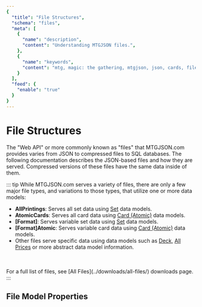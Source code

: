 ```yaml
---
{
  "title": "File Structures",
  "schema": "files",
  "meta": [
    {
      "name": "description",
      "content": "Understanding MTGJSON files.",
    },
    {
      "name": "keywords",
      "content": "mtg, magic: the gathering, mtgjson, json, cards, file structures",
    }
  ],
  "feed": {
    "enable": "true"
  }
}
---
```


# File Structures

The "Web API" or more commonly known as "files" that MTGJSON.com provides varies from JSON to compressed files to SQL databases. The following documentation describes the JSON-based files and how they are served. Compressed versions of these files have the same data inside of them.

::: tip While MTGJSON.com serves a variety of files, there are only a few major file types, and variations to those types, that utilize one or more data models:
</br>

- **AllPrintings**: Serves all set data using [Set](../data-models/set/) data models.
- **AtomicCards**: Serves all card data using [Card (Atomic)](../data-models/card-atomic) data models.
- **[Format]**: Serves variable set data using [Set](../data-models/set/) data models.
- **[Format]Atomic**: Serves variable card data using [Card (Atomic)](../data-models/card-atomic/) data models.
- Other files serve specific data using data models such as [Deck](../data-models/deck/), [All Prices](../abstract-models/all-prices/) or more abstract data model information.
</br>
</br>
For a full list of files, see [All Files](../downloads/all-files/) downloads page.
:::

## File Model Properties

<Documentation/>

